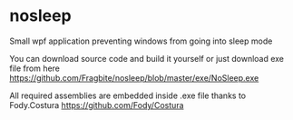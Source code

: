 # nosleep
Small wpf application preventing windows from going into sleep mode

You can download source code and build it yourself or just download exe file from here https://github.com/Fragbite/nosleep/blob/master/exe/NoSleep.exe

All required assemblies are embedded inside .exe file thanks to Fody.Costura https://github.com/Fody/Costura

